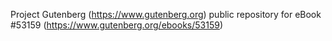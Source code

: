 Project Gutenberg (https://www.gutenberg.org) public repository for
eBook #53159 (https://www.gutenberg.org/ebooks/53159)
